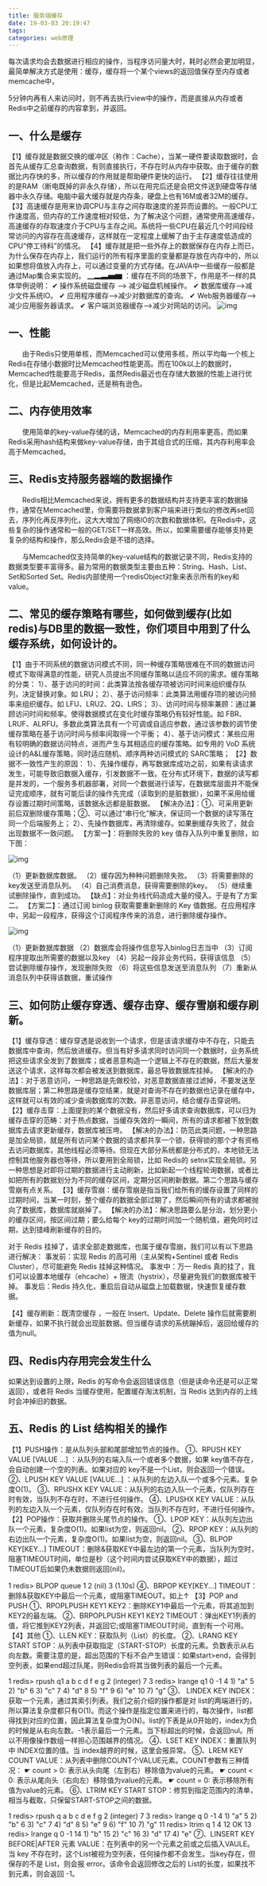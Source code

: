 ```yaml
---
title: 服务端缓存
date: 19-03-03 20:19:47
tags:
categories: web原理
---
```


每次请求均会去数据进行相应的操作，当程序访问量大时，耗时必然会更加明显，最简单解决方式是使用：缓存，缓存将一个某个views的返回值保存至内存或者memcache中，

5分钟内再有人来访问时，则不再去执行view中的操作，而是直接从内存或者Redis中之前缓存的内容拿到，并返回。

## 一、什么是缓存

【1】缓存就是数据交换的缓冲区（称作：Cache），当某一硬件要读取数据时，会首先从缓存汇总查询数据，有则直接执行，不存在时从内存中获取。由于缓存的数据比内存快的多，所以缓存的作用就是帮助硬件更快的运行。
【2】缓存往往使用的是RAM（断电既掉的非永久存储），所以在用完后还是会把文件送到硬盘等存储器中永久存储。电脑中最大缓存就是内存条，硬盘上也有16M或者32M的缓存。
【3】高速缓存是用来协调CPU与主存之间存取速度的差异而设置的。一般CPU工作速度高，但内存的工作速度相对较低，为了解决这个问题，通常使用高速缓存，高速缓存的存取速度介于CPU与主存之间。系统将一些CPU在最近几个时间段经常访问的内容存在高速缓存，这样就在一定程度上缓解了由于主存速度低造成的CPU“停工待料”的情况。
【4】缓存就是把一些外存上的数据保存在内存上而已，为什么保存在内存上，我们运行的所有程序里面的变量都是存放在内存中的，所以如果想将值放入内存上，可以通过变量的方式存储。在JAVA中一些缓存一般都是通过Map集合来实现的。
 ▁▂▃▅▆ ：缓存在不同的场景下，作用是不一样的具体举例说明：
         ✔  操作系统磁盘缓存 ——> 减少磁盘机械操作。
         ✔  数据库缓存——>减少文件系统IO。
         ✔  应用程序缓存——>减少对数据库的查询。
         ✔  Web服务器缓存——>减少应用服务器请求。
         ✔  客户端浏览器缓存——>减少对网站的访问。
         ![img](../../images/principle/20180908145412712.png)

## 一、性能

  由于Redis只使用单核，而Memcached可以使用多核，所以平均每一个核上Redis在存储小数据时比Memcached性能更高。而在100k以上的数据时，Memcached性能要高于Redis，虽然Redis最近也在存储大数据的性能上进行优化，但是比起Memcached，还是稍有逊色。

## 二、内存使用效率

  使用简单的key-value存储的话，Memcached的内存利用率更高，而如果Redis采用hash结构来做key-value存储，由于其组合式的压缩，其内存利用率会高于Memcached。

## 三、Redis支持服务器端的数据操作

  Redis相比Memcached来说，拥有更多的数据结构并支持更丰富的数据操作，通常在Memcached里，你需要将数据拿到客户端来进行类似的修改再set回去，序列化再反序列化，这大大增加了网络IO的次数和数据体积。在Redis中，这些复杂的操作通常和一般的GET/SET一样高效。所以，如果需要缓存能够支持更复杂的结构和操作，那么Redis会是不错的选择。

  与Memcached仅支持简单的key-value结构的数据记录不同，Redis支持的数据类型要丰富得多。最为常用的数据类型主要由五种：String、Hash、List、Set和Sorted Set。Redis内部使用一个redisObject对象来表示所有的key和value。

## 二、**常见的缓存策略有哪些，如何做到缓存(比如redis)与DB里的数据一致性，你们项目中用到了什么缓存系统，如何设计的。**

【1】由于不同系统的数据访问模式不同，同一种缓存策略很难在不同的数据访问模式下取得满意的性能，研究人员提出不同缓存策略以适应不同的需求。缓存策略的分类：
   1）、基于访问的时间：此类算法按各缓存项被访问时间来组织缓存队列，决定替换对象。如 LRU；
   2）、基于访问频率：此类算法用缓存项的被访问频率来组织缓存。如 LFU、LRU2、2Q、LIRS；
   3）、访问时间与频率兼顾：通过兼顾访问时间和频率。使得数据模式在变化时缓存策略仍有较好性能。如 FBR、LRUF、ALRFU。多数此类算法具有一个可调或自适应参数，通过该参数的调节使缓存策略在基于访问时间与频率间取得一个平衡；
   4）、基于访问模式：某些应用有较明确的数据访问特点，进而产生与其相适应的缓存策略。如专用的 VoD 系统设计的A&L缓存策略，同时适应随机、顺序两种访问模式的 SARC策略；
【2】数据不一致性产生的原因： 1）、先操作缓存，再写数据库成功之前，如果有读请求发生，可能导致旧数据入缓存，引发数据不一致。在分布式环境下，数据的读写都是并发的，一个服务多机器部署，对同一个数据进行读写，在数据库层面并不能保证完成顺序，就有可能后读的操作先完成（读取到的是脏数据），如果不采用给缓存设置过期时间策略，该数据永远都是脏数据。
【解决办法】：①、可采用更新前后双删除缓存策略；②、可以通过“串行化”解决，保证同一个数据的读写落在同一个后端服务上；
  2）、先操作数据库，再清除缓存。如果删缓存失败了，就会出现数据不一致问题。
【方案一】：将删除失败的 key 值存入队列中重复删除，如下图：

 ![img](../../images/principle/20180909001054884.png)

 （1）更新数据库数据。
  （2）缓存因为种种问题删除失败。
  （3）将需要删除的key发送至消息队列。
  （4）自己消费消息，获得需要删除的key。
  （5）继续重试删除操作，直到成功。
【缺点】：对业务线代码造成大量的侵入。于是有了方案二。
【方案二】：通过订阅 binlog 获取需要重新删除的 Key 值数据。在应用程序中，另起一段程序，获得这个订阅程序传来的消息，进行删除缓存操作。

![img](../../images/principle/20180909003532971.png)

  （1）更新数据库数据
  （2）数据库会将操作信息写入binlog日志当中
  （3）订阅程序提取出所需要的数据以及key
  （4）另起一段非业务代码，获得该信息
  （5）尝试删除缓存操作，发现删除失败
  （6）将这些信息发送至消息队列
  （7）重新从消息队列中获得该数据，重试操作

## 三、如何防止缓存穿透、缓存击穿、缓存雪崩和缓存刷新。

【1】缓存穿透：缓存穿透是说收到一个请求，但是该请求缓存中不存在，只能去数据库中查询，然后放进缓存。但当有好多请求同时访问同一个数据时，业务系统把这些请求全发到了数据库；或者恶意构造一个逻辑上不存在的数据，然后大量发送这个请求，这样每次都会被发送到数据库，最总导致数据库挂掉。
【解决的办法】：对于恶意访问，一种思路是先做校验，对恶意数据直接过滤掉，不要发送至数据库层；第二种思路是缓存空结果，就是对查询不存在的数据也记录在缓存中，这样就可以有效的减少查询数据库的次数。非恶意访问，结合缓存击穿说明。
【2】缓存击穿：上面提到的某个数据没有，然后好多请求查询数据库，可以归为缓存击穿的范畴：对于热点数据，当缓存失效的一瞬间，所有的请求都被下放到数据库去请求更新缓存，数据库被压垮。
【解决的办法】：防范此类问题，一种思路是加全局锁，就是所有访问某个数据的请求都共享一个锁，获得锁的那个才有资格去访问数据库，其他线程必须等待。但现在大部分系统都是分布式的，本地锁无法控制其他服务器也等待，所以要用到全局锁，比如 Redis的 setnx实现全局锁。另一种思想是对即将过期的数据进行主动刷新，比如新起一个线程轮询数据，或者比如把所有的数据划分为不同的缓存区间，定期分区间刷新数据。第二个思路与缓存雪崩有点关系。
【3】缓存雪崩：缓存雪崩是指当我们给所有的缓存设置了同样的过期时间，当某一时刻，整个缓存的数据全部过期了，然后瞬间所有的请求都被抛向了数据库，数据库就崩掉了。
【解决的办法】：解决思路要么是分治，划分更小的缓存区间，按区间过期；要么给每个 key的过期时间加一个随机值，避免同时过期，达到错峰刷新缓存的目的。

对于 Redis 挂掉了，请求全部走数据库，也属于缓存雪崩，我们可以有以下思路进行解决：
    事发前：实现 Redis 的高可用（主从架构+Sentinel 或者 Redis Cluster），尽可能避免 Redis 挂掉这种情况。
    事发中：万一 Redis 真的挂了，我们可以设置本地缓存（ehcache）+ 限流（hystrix），尽量避免我们的数据库被干掉。
    事发后：Redis 持久化，重启后自动从磁盘上加载数据，快速恢复缓存数据。

【4】缓存刷新：既清空缓存 ，一般在 Insert、Update、Delete 操作后就需要刷新缓存，如果不执行就会出现脏数据。但当缓存请求的系统蹦掉后，返回给缓存的值为null。

## 四、Redis内存用完会发生什么

如果达到设置的上限，Redis 的写命令会返回错误信息（但是读命令还是可以正常返回），或者将 Redis 当缓存使用，配置缓存淘汰机制，当 Redis 达到内存的上线时会冲掉旧的数据。

## 五、Redis 的 List 结构相关的操作

【1】PUSH操作：是从队列头部和尾部增加节点的操作。
   ①、RPUSH KEY VALUE [VALUE ...] ：从队列的右端入队一个或者多个数据，如果 key值不存在，会自动创建一个空的列表。如果对应的 key不是一个List，则会返回一个错误。
   ②、LPUSH KEY VALUE [VALUE...] ：从队列的左边入队一个或多个元素。复杂度O(1)。
   ③、RPUSHX KEY VALUE：从队列的右边入队一个元素，仅队列存在时有效，当队列不存在时，不进行任何操作。
   ④、LPUSHX KEY VALUE：从队列的左边入队一个元素，仅队列存在时有效。当队列不存在时，不进行任何操作。
【2】POP操作：获取并删除头尾节点的操作。
   ①、LPOP KEY：从队列左边出队一个元素，复杂度O(1)。如果list为空，则返回nil。
   ②、RPOP KEY：从队列的右边出队一个元素，复杂度O(1)。如果list为空，则返回nil。
   ③、BLPOP KEY[KEY...] TIMEOUT：删除&获取KEY中最左边的第一个元素，当队列为空时，阻塞TIMEOUT时间，单位是秒（这个时间内尝试获取KEY中的数据），超过TIMEOUT后如果仍未数据则返回(nil)。

1 redis> BLPOP queue 1
2 (nil)
3 (1.10s)
   ④、BRPOP KEY[KEY...] TIMEOUT：删除&获取KEY中最后一个元素，或阻塞TIMEOUT。如上↑
【3】POP and PUSH
   ①、RPOPLPUSH KEY1 KEY2：删除KEY1中最后一个元素，将其追加到KEY2的最左端。
   ②、BRPOPLPUSH KEY1 KEY2 TIMEOUT：弹出KEY1列表的值，将它推到KEY2列表，并返回它;或阻塞TIMEOUT时间，直到有一个可用。
【4】其他
   ①、LLEN KEY：获取队列（List）的长度。
   ②、LRANG KEY START STOP：从列表中获取指定（START-STOP）长度的元素。负数表示从右向左数。需要注意的是，超出范围的下标不会产生错误：如果start>end，会得到空列表，如果end超过队尾，则Redis会将其当做列表的最后一个元素。

 1 redis> rpush q1 a b c d f e g
 2 (integer) 7
 3 redis> lrange q1 0 -1
 4 1) "a"
 5 2) "b"
 6 3) "c"
 7 4) "d"
 8 5) "f"
 9 6) "e"
10 7) "g"
 ③、 LINDEX KEY INDEX：获取一个元素，通过其索引列表。我们之前介绍的操作都是对 list的两端进行的，所以算法复杂度都只有O(1)。而这个操作是指定位置来进行的，每次操作，list都得找到对应的位置，因此算法复杂度为O(N)。list的下表是从0开始的，index为负的时候是从右向左数。-1表示最后一个元素。当下标超出的时候，会返回nul。所以不用像操作数组一样担心范围越界的情况。
 ④、LSET KEY INDEX：重置队列中 INDEX位置的值。当 index越界的时候，这里会报异常。
 ⑤、LREM KEY COUNT VALUE：从列表中删除COUNT个VALUE元素。COUNT参数有三种情况：
          ☛ count > 0: 表示从头向尾（左到右）移除值为value的元素。
          ☛ count < 0: 表示从尾向头（右向左）移除值为value的元素。
          ☛ count = 0: 表示移除所有值为value的元素。
  ⑥、LTRIM KEY START STOP：修剪到指定范围内的清单，相当与截取，只保留START-STOP之间的数据。

 1 redis> rpush q a b c d e f g
 2 (integer) 7
 3 redis> lrange q 0 -1
 4 1) "a"
 5 2) "b"
 6 3) "c"
 7 4) "d"
 8 5) "e"
 9 6) "f"
10 7) "g"
11 redis> ltrim q 1 4
12 OK
13 redis> lrange q 0 -1
14 1) "b"
15 2) "c"
16 3) "d"
17 4) "e"
  ⑦、LINSERT KEY BEFORE|AFTER 元素 VALUE：在列表中的另一个元素之前或之后插入VAULE。当 key 不存在时，这个List被视为空列表，任何操作都不会发生。当key存在，但保存的不是 List，则会报 error。该命令会返回修改之后的 List的长度，如果找不到元素，则会返回 -1。
